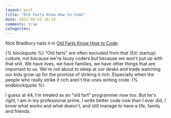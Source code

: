 ```yaml
---
layout: post
title: "Old Farts Know How to Code"
date: 2012-05-25 16:14
comments: true
categories: 
---
```


Nick Bradbury nails it in [Old Farts Know How to Code](http://nick.typepad.com/blog/2012/05/old-farts-know-how-to-code.html):

{% blockquote %}
"Old farts" are often excluded from that (Ed: startup) culture, not because we're lousy coders but because we won't put up with that shit. We have lives, we have families, we have other things that are important to us. We're not about to sleep at our desks and trade watching our kids grow up for the promise of striking it rich. Especially when the people who really strike it rich aren't the ones writing code.
{% endblockquote %}

I guess at 44, I'm treated as an "old fart" programmer now too. But he's right, I am in my professional prime, I write better code now than I ever did, I know what works and what doesn't, and still manage to have a life, family and friends.
